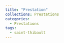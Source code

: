 ```yaml
---
title: "Prestation"
collections: Prestations
categories:
  - Prestations
tags:
  - saint-thibault
---
```



